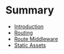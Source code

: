 # Summary

* [Introduction](README.md)
* [Routing](routing.md)
* [Route Middleware](route-middleware.md)
* [Static Assets](static-assets.md)

